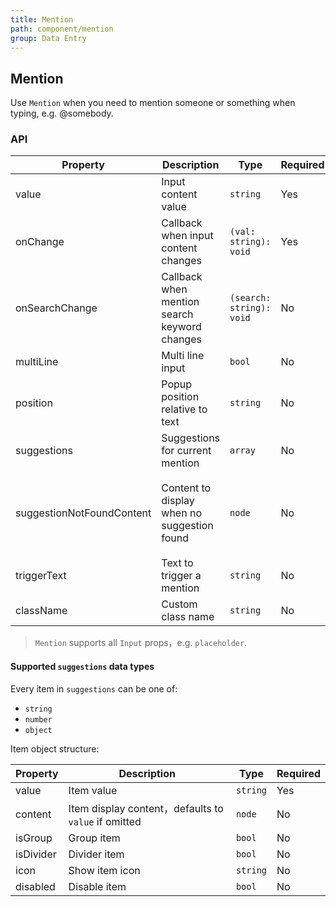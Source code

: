 ```yaml
---
title: Mention
path: component/mention
group: Data Entry
---
```


## Mention

Use `Mention` when you need to mention someone or something when typing, e.g. @somebody.

### API

| Property | Description | Type | Required | Default | Alternative |
|------|------|------|--------|--------|-----|
| value | Input content value | `string` | Yes | | |
| onChange | Callback when input content changes | `(val: string): void` | Yes | | |
| onSearchChange | Callback when mention search keyword changes | `(search: string): void` | No | | |
| multiLine | Multi line input | `bool` | No | `false` | `true` |
| position | Popup position relative to text | `string` | No | `bottom` | `top` |
| suggestions | Suggestions for current mention | `array` | No | | |
| suggestionNotFoundContent | Content to display when no suggestion found | `node` | No | `'No results found, press SPACE to finish typing'` | |
| triggerText | Text to trigger a mention | `string` | No | `'@'` | |
| className | Custom class name | `string` | No | | |

> `Mention` supports all `Input` props，e.g. `placeholder`.

#### Supported `suggestions` data types

Every item in `suggestions` can be one of:

* `string`
* `number`
* `object`

Item object structure:

| Property | Description | Type | Required |
|------|------|------|--------|
| value | Item value | `string` | Yes |
| content | Item display content，defaults to `value` if omitted | `node` | No |
| isGroup | Group item | `bool` | No |
| isDivider | Divider item | `bool` | No |
| icon | Show item icon | `string` | No |
| disabled | Disable item | `bool` | No |
